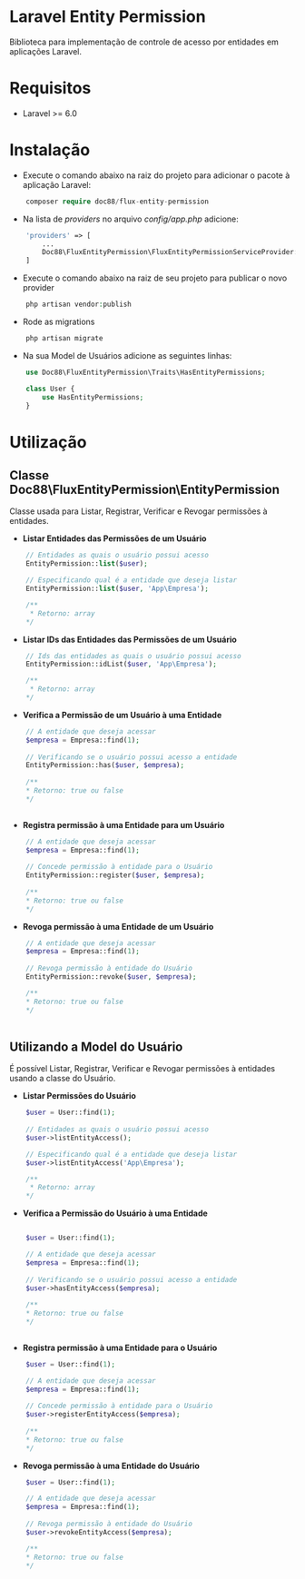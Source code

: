 # Laravel Entity Permission
Biblioteca para implementação de controle de acesso por entidades em aplicações Laravel.

# Requisitos
* Laravel >= 6.0

# Instalação

* Execute o comando abaixo na raiz do projeto para adicionar o pacote à aplicação Laravel:

```php 
    composer require doc88/flux-entity-permission
```

* Na lista de *providers* no arquivo *config/app.php* adicione:

```php     
    'providers' => [
        ...
        Doc88\FluxEntityPermission\FluxEntityPermissionServiceProvider::class,
    ]
```

* Execute o comando abaixo na raiz de seu projeto para publicar o novo provider

```php 
    php artisan vendor:publish
```

* Rode as migrations

```php 
    php artisan migrate
```

* Na sua Model de Usuários adicione as seguintes linhas:

```php     
    use Doc88\FluxEntityPermission\Traits\HasEntityPermissions;

    class User {
        use HasEntityPermissions;
    }
```
# Utilização

## Classe Doc88\FluxEntityPermission\EntityPermission
Classe usada para Listar, Registrar, Verificar e Revogar permissões à entidades.

* **Listar Entidades das Permissões de um Usuário**
```php
    // Entidades as quais o usuário possui acesso
    EntityPermission::list($user);

    // Especificando qual é a entidade que deseja listar
    EntityPermission::list($user, 'App\Empresa');

    /**
     * Retorno: array
    */
```

* **Listar IDs das Entidades das Permissões de um Usuário**
```php
    // Ids das entidades as quais o usuário possui acesso
    EntityPermission::idList($user, 'App\Empresa');

    /**
     * Retorno: array
    */
```

* **Verifica a Permissão de um Usuário à uma Entidade**
```php
    // A entidade que deseja acessar
    $empresa = Empresa::find(1);
    
    // Verificando se o usuário possui acesso a entidade
    EntityPermission::has($user, $empresa);
    
    /**
    * Retorno: true ou false
    */
    
```

* **Registra permissão à uma Entidade para um Usuário**
```php
    // A entidade que deseja acessar
    $empresa = Empresa::find(1);
    
    // Concede permissão à entidade para o Usuário
    EntityPermission::register($user, $empresa);
    
    /**
    * Retorno: true ou false
    */
```

* **Revoga permissão à uma Entidade de um Usuário**
```php
    // A entidade que deseja acessar
    $empresa = Empresa::find(1);
    
    // Revoga permissão à entidade do Usuário
    EntityPermission::revoke($user, $empresa);

    /**
    * Retorno: true ou false
    */
    
```

## Utilizando a Model do Usuário
É possível Listar, Registrar, Verificar e Revogar permissões à entidades usando a classe do Usuário.

* **Listar Permissões do Usuário**
```php
    $user = User::find(1);
    
    // Entidades as quais o usuário possui acesso
    $user->listEntityAccess();

    // Especificando qual é a entidade que deseja listar
    $user->listEntityAccess('App\Empresa');

    /**
     * Retorno: array
    */
```
* **Verifica a Permissão do Usuário à uma Entidade**
```php

    $user = User::find(1);

    // A entidade que deseja acessar
    $empresa = Empresa::find(1);
    
    // Verificando se o usuário possui acesso a entidade
    $user->hasEntityAccess($empresa);
    
    /**
    * Retorno: true ou false
    */
    
```
* **Registra permissão à uma Entidade para o Usuário**
```php
    $user = User::find(1);

    // A entidade que deseja acessar
    $empresa = Empresa::find(1);
    
    // Concede permissão à entidade para o Usuário
    $user->registerEntityAccess($empresa);
    
    /**
    * Retorno: true ou false
    */
```

* **Revoga permissão à uma Entidade do Usuário**
```php    
    $user = User::find(1);

    // A entidade que deseja acessar
    $empresa = Empresa::find(1);
    
    // Revoga permissão à entidade do Usuário
    $user->revokeEntityAccess($empresa);

    /**
    * Retorno: true ou false
    */
    
```